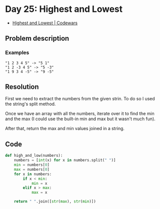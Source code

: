 # Day 25: Highest and Lowest

- [Highest and Lowest | Codewars](https://www.codewars.com/kata/554b4ac871d6813a03000035)

## Problem description

### Examples

```text
"1 2 3 4 5" -> "5 1"
"1 2 -3 4 5" -> "5 -3"
"1 9 3 4 -5" -> "9 -5"
```

## Resolution

First we need to extract the numbers from the given strin. To do so I used the string's split method.

Once we have an array with all the numbers, iterate over it to find the min and the max (I could use the built-in min and max but it wasn't much fun).

After that, return the max and min values joined in a string.

## Code

```python
def high_and_low(numbers):
    numbers = [int(x) for x in numbers.split(" ")]
    min = numbers[0]
    max = numbers[0]
    for x in numbers:
        if x < min:
            min = x
        elif x > max:
            max = x

    return " ".join([str(max), str(min)])
```
